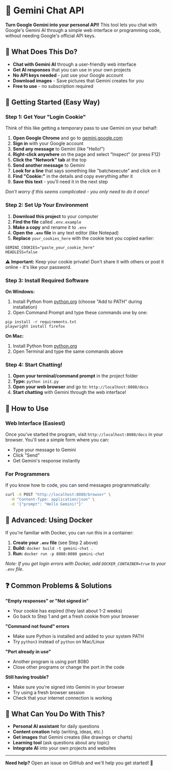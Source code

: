 # 🤖 Gemini Chat API

**Turn Google Gemini into your personal API!** This tool lets you chat with Google's Gemini AI through a simple web interface or programming code, without needing Google's official API keys.

## 🌟 What Does This Do?

- **Chat with Gemini AI** through a user-friendly web interface
- **Get AI responses** that you can use in your own projects
- **No API keys needed** - just use your Google account
- **Download images** - Save pictures that Gemini creates for you
- **Free to use** - no subscription required

## 🚀 Getting Started (Easy Way)

### Step 1: Get Your "Login Cookie" 

Think of this like getting a temporary pass to use Gemini on your behalf:

1. **Open Google Chrome** and go to [gemini.google.com](https://gemini.google.com)
2. **Sign in** with your Google account
3. **Send any message** to Gemini (like "Hello!")
4. **Right-click anywhere** on the page and select "Inspect" (or press F12)
5. **Click the "Network" tab** at the top
6. **Send another message** to Gemini
7. **Look for a line** that says something like "batchexecute" and click on it
8. **Find "Cookie:"** in the details and copy everything after it
9. **Save this text** - you'll need it in the next step

*Don't worry if this seems complicated - you only need to do it once!*

### Step 2: Set Up Your Environment

1. **Download this project** to your computer
2. **Find the file** called `.env.example` 
3. **Make a copy** and rename it to `.env`
4. **Open the `.env` file** in any text editor (like Notepad)
5. **Replace** `your_cookies_here` with the cookie text you copied earlier:

```
GEMINI_COOKIES="paste_your_cookie_here"
HEADLESS=false
```

⚠️ **Important:** Keep your cookie private! Don't share it with others or post it online - it's like your password.

### Step 3: Install Required Software

**On Windows:**
1. Install Python from [python.org](https://python.org) (choose "Add to PATH" during installation)
2. Open Command Prompt and type these commands one by one:

```
pip install -r requirements.txt
playwright install firefox
```

**On Mac:**
1. Install Python from [python.org](https://python.org)
2. Open Terminal and type the same commands above

### Step 4: Start Chatting!

1. **Open your terminal/command prompt** in the project folder
2. **Type:** `python init.py`
3. **Open your web browser** and go to: `http://localhost:8080/docs`
4. **Start chatting** with Gemini through the web interface!

## 💬 How to Use

### Web Interface (Easiest)
Once you've started the program, visit `http://localhost:8080/docs` in your browser. You'll see a simple form where you can:
- Type your message to Gemini
- Click "Send" 
- Get Gemini's response instantly

### For Programmers
If you know how to code, you can send messages programmatically:

```bash
curl -X POST "http://localhost:8080/browser" \
  -H "Content-Type: application/json" \
  -d '{"prompt": "Hello Gemini!"}'
```

## 🐳 Advanced: Using Docker

If you're familiar with Docker, you can run this in a container:

1. **Create your `.env` file** (see Step 2 above)
2. **Build:** `docker build -t gemini-chat .`
3. **Run:** `docker run -p 8080:8080 gemini-chat`

*Note: If you get login errors with Docker, add `DOCKER_CONTAINER=true` to your `.env` file.*

## ❓ Common Problems & Solutions

**"Empty responses" or "Not signed in"**
- Your cookie has expired (they last about 1-2 weeks)
- Go back to Step 1 and get a fresh cookie from your browser

**"Command not found" errors**
- Make sure Python is installed and added to your system PATH
- Try `python3` instead of `python` on Mac/Linux

**"Port already in use"**
- Another program is using port 8080
- Close other programs or change the port in the code

**Still having trouble?**
- Make sure you're signed into Gemini in your browser
- Try using a fresh browser session
- Check that your internet connection is working

## 🎯 What Can You Do With This?

- **Personal AI assistant** for daily questions
- **Content creation** help (writing, ideas, etc.)
- **Get images** that Gemini creates (like drawings or charts)
- **Learning tool** (ask questions about any topic)
- **Integrate AI** into your own projects and websites

---

**Need help?** Open an issue on GitHub and we'll help you get started! 🚀
